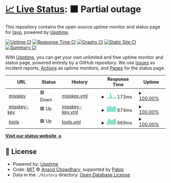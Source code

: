 # [📈 Live Status](https://upptime.0il.pw): <!--live status--> **🟧 Partial outage**

This repository contains the open-source uptime monitor and status page for [lqvp](https://upptime.0il.pw), powered by [Upptime](https://github.com/upptime/upptime).

[![Uptime CI](https://github.com/lqvp/upptime/workflows/Uptime%20CI/badge.svg)](https://github.com/lqvp/upptime/actions?query=workflow%3A%22Uptime+CI%22)
[![Response Time CI](https://github.com/lqvp/upptime/workflows/Response%20Time%20CI/badge.svg)](https://github.com/lqvp/upptime/actions?query=workflow%3A%22Response+Time+CI%22)
[![Graphs CI](https://github.com/lqvp/upptime/workflows/Graphs%20CI/badge.svg)](https://github.com/lqvp/upptime/actions?query=workflow%3A%22Graphs+CI%22)
[![Static Site CI](https://github.com/lqvp/upptime/workflows/Static%20Site%20CI/badge.svg)](https://github.com/lqvp/upptime/actions?query=workflow%3A%22Static+Site+CI%22)
[![Summary CI](https://github.com/lqvp/upptime/workflows/Summary%20CI/badge.svg)](https://github.com/lqvp/upptime/actions?query=workflow%3A%22Summary+CI%22)

With [Upptime](https://upptime.js.org), you can get your own unlimited and free uptime monitor and status page, powered entirely by a GitHub repository. We use [Issues](https://github.com/lqvp/upptime/issues) as incident reports, [Actions](https://github.com/lqvp/upptime/actions) as uptime monitors, and [Pages](https://upptime.0il.pw) for the status page.

<!--start: status pages-->
<!-- This summary is generated by Upptime (https://github.com/upptime/upptime) -->
<!-- Do not edit this manually, your changes will be overwritten -->
<!-- prettier-ignore -->
| URL | Status | History | Response Time | Uptime |
| --- | ------ | ------- | ------------- | ------ |
| <img alt="" src="https://icons.duckduckgo.com/ip3/misskey.vip.ico" height="13"> [misskey](https://misskey.vip/) | 🟥 Down | [misskey.yml](https://github.com/lqvp/upptime/commits/HEAD/history/misskey.yml) | <details><summary><img alt="Response time graph" src="./graphs/misskey/response-time-week.png" height="20"> 173ms</summary><br><a href="https://uptime.0il.pw/history/misskey"><img alt="Response time 572" src="https://img.shields.io/endpoint?url=https%3A%2F%2Fraw.githubusercontent.com%2Flqvp%2Fupptime%2FHEAD%2Fapi%2Fmisskey%2Fresponse-time.json"></a><br><a href="https://uptime.0il.pw/history/misskey"><img alt="24-hour response time 201" src="https://img.shields.io/endpoint?url=https%3A%2F%2Fraw.githubusercontent.com%2Flqvp%2Fupptime%2FHEAD%2Fapi%2Fmisskey%2Fresponse-time-day.json"></a><br><a href="https://uptime.0il.pw/history/misskey"><img alt="7-day response time 173" src="https://img.shields.io/endpoint?url=https%3A%2F%2Fraw.githubusercontent.com%2Flqvp%2Fupptime%2FHEAD%2Fapi%2Fmisskey%2Fresponse-time-week.json"></a><br><a href="https://uptime.0il.pw/history/misskey"><img alt="30-day response time 179" src="https://img.shields.io/endpoint?url=https%3A%2F%2Fraw.githubusercontent.com%2Flqvp%2Fupptime%2FHEAD%2Fapi%2Fmisskey%2Fresponse-time-month.json"></a><br><a href="https://uptime.0il.pw/history/misskey"><img alt="1-year response time 572" src="https://img.shields.io/endpoint?url=https%3A%2F%2Fraw.githubusercontent.com%2Flqvp%2Fupptime%2FHEAD%2Fapi%2Fmisskey%2Fresponse-time-year.json"></a></details> | <details><summary><a href="https://uptime.0il.pw/history/misskey">100.00%</a></summary><a href="https://uptime.0il.pw/history/misskey"><img alt="All-time uptime 100.00%" src="https://img.shields.io/endpoint?url=https%3A%2F%2Fraw.githubusercontent.com%2Flqvp%2Fupptime%2FHEAD%2Fapi%2Fmisskey%2Fuptime.json"></a><br><a href="https://uptime.0il.pw/history/misskey"><img alt="24-hour uptime 100.00%" src="https://img.shields.io/endpoint?url=https%3A%2F%2Fraw.githubusercontent.com%2Flqvp%2Fupptime%2FHEAD%2Fapi%2Fmisskey%2Fuptime-day.json"></a><br><a href="https://uptime.0il.pw/history/misskey"><img alt="7-day uptime 100.00%" src="https://img.shields.io/endpoint?url=https%3A%2F%2Fraw.githubusercontent.com%2Flqvp%2Fupptime%2FHEAD%2Fapi%2Fmisskey%2Fuptime-week.json"></a><br><a href="https://uptime.0il.pw/history/misskey"><img alt="30-day uptime 100.00%" src="https://img.shields.io/endpoint?url=https%3A%2F%2Fraw.githubusercontent.com%2Flqvp%2Fupptime%2FHEAD%2Fapi%2Fmisskey%2Fuptime-month.json"></a><br><a href="https://uptime.0il.pw/history/misskey"><img alt="1-year uptime 100.00%" src="https://img.shields.io/endpoint?url=https%3A%2F%2Fraw.githubusercontent.com%2Flqvp%2Fupptime%2FHEAD%2Fapi%2Fmisskey%2Fuptime-year.json"></a></details>
| <img alt="" src="https://icons.duckduckgo.com/ip3/key.0il.pw.ico" height="13"> [misskey-key](https://key.0il.pw/) | 🟩 Up | [misskey-key.yml](https://github.com/lqvp/upptime/commits/HEAD/history/misskey-key.yml) | <details><summary><img alt="Response time graph" src="./graphs/misskey-key/response-time-week.png" height="20"> 674ms</summary><br><a href="https://uptime.0il.pw/history/misskey-key"><img alt="Response time 406" src="https://img.shields.io/endpoint?url=https%3A%2F%2Fraw.githubusercontent.com%2Flqvp%2Fupptime%2FHEAD%2Fapi%2Fmisskey-key%2Fresponse-time.json"></a><br><a href="https://uptime.0il.pw/history/misskey-key"><img alt="24-hour response time 759" src="https://img.shields.io/endpoint?url=https%3A%2F%2Fraw.githubusercontent.com%2Flqvp%2Fupptime%2FHEAD%2Fapi%2Fmisskey-key%2Fresponse-time-day.json"></a><br><a href="https://uptime.0il.pw/history/misskey-key"><img alt="7-day response time 674" src="https://img.shields.io/endpoint?url=https%3A%2F%2Fraw.githubusercontent.com%2Flqvp%2Fupptime%2FHEAD%2Fapi%2Fmisskey-key%2Fresponse-time-week.json"></a><br><a href="https://uptime.0il.pw/history/misskey-key"><img alt="30-day response time 633" src="https://img.shields.io/endpoint?url=https%3A%2F%2Fraw.githubusercontent.com%2Flqvp%2Fupptime%2FHEAD%2Fapi%2Fmisskey-key%2Fresponse-time-month.json"></a><br><a href="https://uptime.0il.pw/history/misskey-key"><img alt="1-year response time 406" src="https://img.shields.io/endpoint?url=https%3A%2F%2Fraw.githubusercontent.com%2Flqvp%2Fupptime%2FHEAD%2Fapi%2Fmisskey-key%2Fresponse-time-year.json"></a></details> | <details><summary><a href="https://uptime.0il.pw/history/misskey-key">100.00%</a></summary><a href="https://uptime.0il.pw/history/misskey-key"><img alt="All-time uptime 100.00%" src="https://img.shields.io/endpoint?url=https%3A%2F%2Fraw.githubusercontent.com%2Flqvp%2Fupptime%2FHEAD%2Fapi%2Fmisskey-key%2Fuptime.json"></a><br><a href="https://uptime.0il.pw/history/misskey-key"><img alt="24-hour uptime 100.00%" src="https://img.shields.io/endpoint?url=https%3A%2F%2Fraw.githubusercontent.com%2Flqvp%2Fupptime%2FHEAD%2Fapi%2Fmisskey-key%2Fuptime-day.json"></a><br><a href="https://uptime.0il.pw/history/misskey-key"><img alt="7-day uptime 100.00%" src="https://img.shields.io/endpoint?url=https%3A%2F%2Fraw.githubusercontent.com%2Flqvp%2Fupptime%2FHEAD%2Fapi%2Fmisskey-key%2Fuptime-week.json"></a><br><a href="https://uptime.0il.pw/history/misskey-key"><img alt="30-day uptime 100.00%" src="https://img.shields.io/endpoint?url=https%3A%2F%2Fraw.githubusercontent.com%2Flqvp%2Fupptime%2FHEAD%2Fapi%2Fmisskey-key%2Fuptime-month.json"></a><br><a href="https://uptime.0il.pw/history/misskey-key"><img alt="1-year uptime 100.00%" src="https://img.shields.io/endpoint?url=https%3A%2F%2Fraw.githubusercontent.com%2Flqvp%2Fupptime%2FHEAD%2Fapi%2Fmisskey-key%2Fuptime-year.json"></a></details>
| <img alt="" src="https://icons.duckduckgo.com/ip3/tools.0il.pw.ico" height="13"> [tools](https://tools.0il.pw/) | 🟩 Up | [tools.yml](https://github.com/lqvp/upptime/commits/HEAD/history/tools.yml) | <details><summary><img alt="Response time graph" src="./graphs/tools/response-time-week.png" height="20"> 669ms</summary><br><a href="https://uptime.0il.pw/history/tools"><img alt="Response time 551" src="https://img.shields.io/endpoint?url=https%3A%2F%2Fraw.githubusercontent.com%2Flqvp%2Fupptime%2FHEAD%2Fapi%2Ftools%2Fresponse-time.json"></a><br><a href="https://uptime.0il.pw/history/tools"><img alt="24-hour response time 784" src="https://img.shields.io/endpoint?url=https%3A%2F%2Fraw.githubusercontent.com%2Flqvp%2Fupptime%2FHEAD%2Fapi%2Ftools%2Fresponse-time-day.json"></a><br><a href="https://uptime.0il.pw/history/tools"><img alt="7-day response time 669" src="https://img.shields.io/endpoint?url=https%3A%2F%2Fraw.githubusercontent.com%2Flqvp%2Fupptime%2FHEAD%2Fapi%2Ftools%2Fresponse-time-week.json"></a><br><a href="https://uptime.0il.pw/history/tools"><img alt="30-day response time 623" src="https://img.shields.io/endpoint?url=https%3A%2F%2Fraw.githubusercontent.com%2Flqvp%2Fupptime%2FHEAD%2Fapi%2Ftools%2Fresponse-time-month.json"></a><br><a href="https://uptime.0il.pw/history/tools"><img alt="1-year response time 551" src="https://img.shields.io/endpoint?url=https%3A%2F%2Fraw.githubusercontent.com%2Flqvp%2Fupptime%2FHEAD%2Fapi%2Ftools%2Fresponse-time-year.json"></a></details> | <details><summary><a href="https://uptime.0il.pw/history/tools">100.00%</a></summary><a href="https://uptime.0il.pw/history/tools"><img alt="All-time uptime 100.00%" src="https://img.shields.io/endpoint?url=https%3A%2F%2Fraw.githubusercontent.com%2Flqvp%2Fupptime%2FHEAD%2Fapi%2Ftools%2Fuptime.json"></a><br><a href="https://uptime.0il.pw/history/tools"><img alt="24-hour uptime 100.00%" src="https://img.shields.io/endpoint?url=https%3A%2F%2Fraw.githubusercontent.com%2Flqvp%2Fupptime%2FHEAD%2Fapi%2Ftools%2Fuptime-day.json"></a><br><a href="https://uptime.0il.pw/history/tools"><img alt="7-day uptime 100.00%" src="https://img.shields.io/endpoint?url=https%3A%2F%2Fraw.githubusercontent.com%2Flqvp%2Fupptime%2FHEAD%2Fapi%2Ftools%2Fuptime-week.json"></a><br><a href="https://uptime.0il.pw/history/tools"><img alt="30-day uptime 100.00%" src="https://img.shields.io/endpoint?url=https%3A%2F%2Fraw.githubusercontent.com%2Flqvp%2Fupptime%2FHEAD%2Fapi%2Ftools%2Fuptime-month.json"></a><br><a href="https://uptime.0il.pw/history/tools"><img alt="1-year uptime 100.00%" src="https://img.shields.io/endpoint?url=https%3A%2F%2Fraw.githubusercontent.com%2Flqvp%2Fupptime%2FHEAD%2Fapi%2Ftools%2Fuptime-year.json"></a></details>

<!--end: status pages-->

[**Visit our status website →**](https://upptime.0il.pw)

## 📄 License

- Powered by: [Upptime](https://github.com/upptime/upptime)
- Code: [MIT](./LICENSE) © [Anand Chowdhary](https://anandchowdhary.com), supported by [Pabio](https://pabio.com)
- Data in the `./history` directory: [Open Database License](https://opendatacommons.org/licenses/odbl/1-0/)
